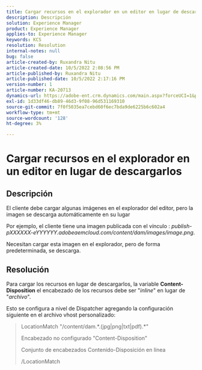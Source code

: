 ```yaml
---
title: Cargar recursos en el explorador en un editor en lugar de descargarlos
description: Descripción
solution: Experience Manager
product: Experience Manager
applies-to: Experience Manager
keywords: KCS
resolution: Resolution
internal-notes: null
bug: false
article-created-by: Ruxandra Nitu
article-created-date: 10/5/2022 2:08:56 PM
article-published-by: Ruxandra Nitu
article-published-date: 10/5/2022 2:17:16 PM
version-number: 1
article-number: KA-20713
dynamics-url: https://adobe-ent.crm.dynamics.com/main.aspx?forceUCI=1&pagetype=entityrecord&etn=knowledgearticle&id=a7a6973c-b744-ed11-bba2-0022480869de
exl-id: 1d33df46-db89-46d3-9f08-96d531169310
source-git-commit: 7f0f5035ea7cebd60f6ec7bda9de6225b6c602a4
workflow-type: tm+mt
source-wordcount: '128'
ht-degree: 3%

---
```


# Cargar recursos en el explorador en un editor en lugar de descargarlos

## Descripción


El cliente debe cargar algunas imágenes en el explorador del editor, pero la imagen se descarga automáticamente en su lugar

Por ejemplo, el cliente tiene una imagen publicada con el vínculo : *publish-pXXXXXX-eYYYYYY.adobeaemcloud.com/content/dam/images/image.png*.

Necesitan cargar esta imagen en el explorador, pero de forma predeterminada, se descarga.


## Resolución


Para cargar los recursos en lugar de descargarlos, la variable <b>Content-Disposition</b> el encabezado de los recursos debe ser &quot;*inline*&quot; en lugar de &quot;*archivo*&quot;.

Esto se configura a nivel de Dispatcher agregando la configuración siguiente en el archivo vhost personalizado:




> LocationMatch &quot;\/content\/dam.\*\.(jpg|png|txt|pdf).\*&quot;
> 
> Encabezado no configurado &quot;Content-Disposition&quot;
> 
> Conjunto de encabezados Contenido-Disposición en línea
> 
> /LocationMatch
